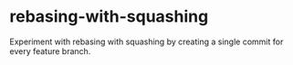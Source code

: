 # rebasing-with-squashing
Experiment with rebasing with squashing by creating a single commit for every feature branch.
